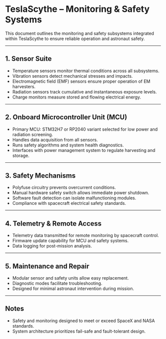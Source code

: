 # TeslaScythe – Monitoring & Safety Systems

This document outlines the monitoring and safety subsystems integrated within TeslaScythe to ensure reliable operation and astronaut safety.

---

## 1. Sensor Suite

- Temperature sensors monitor thermal conditions across all subsystems.
- Vibration sensors detect mechanical stresses and impacts.
- Electromagnetic field (EMF) sensors ensure proper operation of EM harvesters.
- Radiation sensors track cumulative and instantaneous exposure levels.
- Charge monitors measure stored and flowing electrical energy.

---

## 2. Onboard Microcontroller Unit (MCU)

- Primary MCU: STM32H7 or RP2040 variant selected for low power and radiation screening.
- Handles data acquisition from all sensors.
- Runs safety algorithms and system health diagnostics.
- Interfaces with power management system to regulate harvesting and storage.

---

## 3. Safety Mechanisms

- Polyfuse circuitry prevents overcurrent conditions.
- Manual hardware safety switch allows immediate power shutdown.
- Software fault detection can isolate malfunctioning modules.
- Compliance with spacecraft electrical safety standards.

---

## 4. Telemetry & Remote Access

- Telemetry data transmitted for remote monitoring by spacecraft control.
- Firmware update capability for MCU and safety systems.
- Data logging for post-mission analysis.

---

## 5. Maintenance and Repair

- Modular sensor and safety units allow easy replacement.
- Diagnostic modes facilitate troubleshooting.
- Designed for minimal astronaut intervention during mission.

---

## Notes

- Safety and monitoring designed to meet or exceed SpaceX and NASA standards.
- System architecture prioritizes fail-safe and fault-tolerant design.
